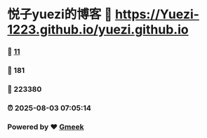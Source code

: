 # 悦子yuezi的博客 :link: https://Yuezi-1223.github.io/yuezi.github.io 
### :page_facing_up: [11](https://Yuezi-1223.github.io/yuezi.github.io/tag.html) 
### :speech_balloon: 181 
### :hibiscus: 223380 
### :alarm_clock: 2025-08-03 07:05:14 
### Powered by :heart: [Gmeek](https://github.com/Meekdai/Gmeek)
